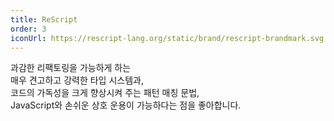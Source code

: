 ```yaml
---
title: ReScript
order: 3
iconUrl: https://rescript-lang.org/static/brand/rescript-brandmark.svg
---
```


과감한 리팩토링을 가능하게 하는<br>
매우 견고하고 강력한 타입 시스템과,<br>
코드의 가독성을 크게 향상시켜 주는 패턴 매칭 문법,<br>
JavaScript와 손쉬운 상호 운용이 가능하다는 점을 좋아합니다.
